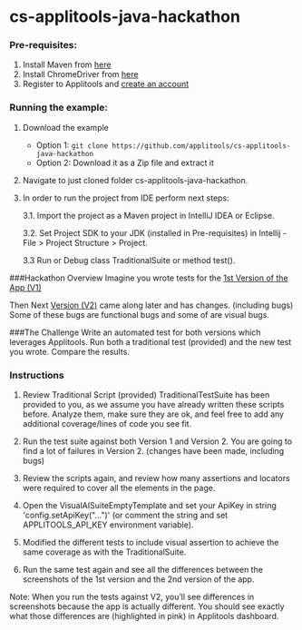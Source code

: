# cs-applitools-java-hackathon

### Pre-requisites:
1. Install Maven from [here](https://maven.apache.org/install.html)
2. Install ChromeDriver from [here](https://chromedriver.chromium.org/downloads)
3. Register to Applitools and [create an account](https://auth.applitools.com/users/register)  

### Running the example:
1. Download the example
    * Option 1: `git clone https://github.com/applitools/cs-applitools-java-hackathon`
    * Option 2: Download it as a Zip file and extract it
    
2. Navigate to just cloned folder cs-applitools-java-hackathon.
3. In order to run the project  from IDE perform next steps:
   
   3.1. Import the project as a Maven project in IntelliJ IDEA or Eclipse.
   
   3.2. Set Project SDK to your JDK (installed in Pre-requisites) in Intellij - File > Project Structure > Project.
   
   3.3 Run or Debug class TraditionalSuite or method test().
   
###Hackathon Overview
Imagine you wrote tests for the [1st Version of the App (V1)](https://demo.applitools.com/hackathon.html)

Then Next [Version (V2)](https://demo.applitools.com/hackathonV2.html) came along later and has changes. (including bugs) 
Some of these bugs are functional bugs and some of are visual bugs. 

###The Challenge
Write an automated test for both versions which leverages Applitools.
Run both a traditional test (provided) and the new test you wrote.
Compare the results.

### Instructions

1) Review Traditional Script (provided) 
TraditionalTestSuite has been provided to you, as we assume you have already written these scripts before.
Analyze them, make sure they are ok, and feel free to add any additional coverage/lines of code you see fit.

2) Run the test suite against both Version 1 and Version 2.
You are going to find a lot of failures in Version 2. (changes have been made, including bugs)

3) Review the scripts again, and review how many assertions and locators were required to cover all the elements in the page.

4) Open the VisualAISuiteEmptyTemplate and set your ApiKey in string 'config.setApiKey("...")' (or comment the string and set APPLITOOLS_API_KEY environment variable).

5) Modified the different tests to include visual assertion to achieve the same coverage as with the TraditionalSuite.

5) Run the same test again and see all the differences between the screenshots of the 1st version and the 2nd version of the app.

Note: When you run the tests against V2, you’ll see differences in screenshots because the app is actually different. 
You should see exactly what those differences are (highlighted in pink) in Applitools dashboard. 

